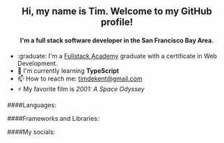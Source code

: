 ## <p align="center">Hi, my name is Tim. Welcome to my GitHub profile!</p>
#### <p align="center">I'm a full stack software developer in the San Francisco Bay Area.</p>

- :graduate: I'm a [Fullstack Academy](https://www.fullstackacademy.com/) graduate with a certificate in Web Development.
- :seedling: I'm currently learning <b>TypeScript</b>
- 📫 How to reach me: timdekent@gmail.com
- ⚡ My favorite film is *2001: A Space Odyssey*

####Languages:

####Frameworks and Libraries:

####My socials:
